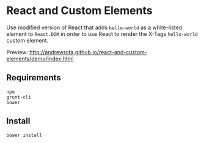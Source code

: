 # React and Custom Elements

Use modified version of React that adds `hello-world` as a white-listed element to `React.DOM` in order to use React to render the X-Tags `hello-world` custom element.

Preview: http://andrewrota.github.io/react-and-custom-elements/demo/index.html

## Requirements

    npm
    grunt-cli
    bower

## Install

    bower install